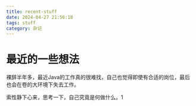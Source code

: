 ```yaml
---
title: recent-stuff
date: 2024-04-27 21:56:18
tags: stuff
category: 杂记
---
```


# 最近的一些想法

裸辞半年多，最近Java的工作真的很难找，自己也觉得即使有合适的岗位，最后也会在卷的大环境下失去工作。

索性静下心来，思考一下，自己究竟是何做什么。1